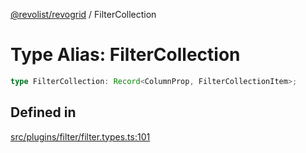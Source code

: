 [@revolist/revogrid](README.md) / FilterCollection

# Type Alias: FilterCollection

```ts
type FilterCollection: Record<ColumnProp, FilterCollectionItem>;
```

## Defined in

[src/plugins/filter/filter.types.ts:101](https://github.com/revolist/revogrid/blob/ff1c29109648eb0543e674392be7b9af90d92acc/src/plugins/filter/filter.types.ts#L101)
